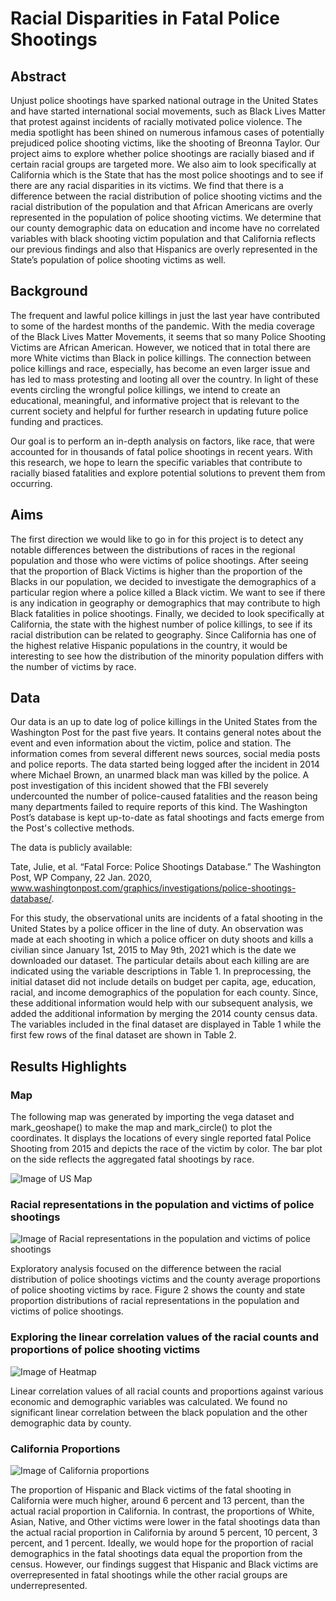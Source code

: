 # Racial Disparities in Fatal Police Shootings

## Abstract
Unjust police shootings have sparked national outrage in the United States and have started international social movements, such as Black Lives Matter that protest against incidents of racially motivated police violence. The media spotlight has been shined on numerous infamous cases of potentially prejudiced police shooting victims, like the shooting of Breonna Taylor. Our project aims to explore whether police shootings are racially biased and if certain racial groups are targeted more. We also aim to look specifically at California which is the State that has the most police shootings and to see if there are any racial disparities in its victims. We find that there is a difference between the racial distribution of police shooting victims and the racial distribution of the population and that African Americans are overly represented in the population of police shooting victims. We determine that our county demographic data on education and income have no correlated variables with black shooting victim population and that California reflects our previous findings and also that Hispanics are overly represented in the State’s population of police shooting victims as well.

## Background
The frequent and lawful police killings in just the last year have contributed to some of the hardest months of the pandemic. With the media coverage of the Black Lives Matter Movements, it seems that so many Police Shooting Victims are African American. However, we noticed that in total there are more White victims than Black in police killings. The connection between police killings and race, especially, has become an even larger issue and has led to mass protesting and looting all over the country. In light of these events circling the wrongful police killings, we intend to create an educational, meaningful, and informative project that is relevant to the current society and helpful for further research in updating future police funding and practices.

Our goal is to perform an in-depth analysis on factors, like race, that were accounted for in thousands of fatal police shootings in recent years. With this research, we hope to learn the specific variables that contribute to racially biased fatalities and explore potential solutions to prevent them from occurring.

## Aims
The first direction we would like to go in for this project is to detect any notable differences between the distributions of races in the regional population and those who were victims of police shootings. After seeing that the proportion of Black Victims is higher than the proportion of the Blacks in our population, we decided to investigate the demographics of a particular region where a police killed a Black victim. We want to see if there is any indication in geography or demographics that may contribute to high Black fatalities in police shootings. Finally, we decided to look specifically at California, the state with the highest number of police killings, to see if its racial distribution can be related to geography. Since California has one of the highest relative Hispanic populations in the country, it would be interesting to see how the distribution of the minority population differs with the number of victims by race.

## Data
Our data is an up to date log of police killings in the United States from the Washington Post for the past five years. It contains general notes about the event and even information about the victim, police and station. The information comes from several different news sources, social media posts and police reports. The data started being logged after the incident in 2014 where Michael Brown, an unarmed black man was killed by the police. A post investigation of this incident showed that the FBI severely undercounted the number of police-caused fatalities and the reason being many departments failed to require reports of this kind. The Washington Post’s database is kept up-to-date as fatal shootings and facts emerge from the Post's collective methods.

The data is publicly available:

Tate, Julie, et al. “Fatal Force: Police Shootings Database.” The Washington Post, WP Company, 22 Jan. 2020, www.washingtonpost.com/graphics/investigations/police-shootings-database/.

For this study, the observational units are incidents of a fatal shooting in the United States by a police officer in the line of duty. An observation was made at each shooting in which a police officer on duty shoots and kills a civilian since January 1st, 2015 to May 9th, 2021 which is the date we downloaded our dataset. The particular details about each killing are are indicated using the variable descriptions in Table 1. In preprocessing, the initial dataset did not include details on budget per capita, age, education, racial, and income demographics of the population for each county. Since, these additional information would help with our subsequent analysis, we added the additional information by merging the 2014 county census data. The variables included in the final dataset are displayed in Table 1 while the first few rows of the final dataset are shown in Table 2.

## Results Highlights 

### Map
The following map was generated by importing the vega dataset and mark_geoshape() to make the map and mark_circle() to plot the coordinates. It displays the locations of every single reported fatal Police Shooting from 2015 and depicts the race of the victim by color. The bar plot on the side reflects the aggregated fatal shootings by race. 

![Image of US Map](https://github.com/jasminekwok/fatalshootings/blob/main/Images/map.png)

### Racial representations in the population and victims of police shootings
![Image of Racial representations in the population and victims of police shootings](https://github.com/jasminekwok/fatalshootings/blob/main/Images/props_chart.svg)

Exploratory analysis focused on the difference between the racial distribution of police shootings victims and the county average proportions of police shooting victims by race. Figure 2 shows the county and state proportion distributions of racial representations in the population and victims of police shootings.

### Exploring the linear correlation values of the racial counts and proportions of police shooting victims
![Image of Heatmap](https://github.com/jasminekwok/fatalshootings/blob/main/Images/heatmap.svg)

Linear correlation values of all racial counts and proportions against various economic and demographic variables was calculated. We found no significant linear correlation between the black population and the other demographic data by county.

### California Proportions 
![Image of California proportions](https://github.com/jasminekwok/fatalshootings/blob/main/Images/CA_proportions.svg)

The proportion of Hispanic and Black victims of the fatal shooting in California were much higher, around 6 percent and 13 percent, than the actual racial proportion in California. In contrast, the proportions of White, Asian, Native, and Other victims were lower in the fatal shootings data than the actual racial proportion in California by around 5 percent, 10 percent, 3 percent, and 1 percent. Ideally, we would hope for the proportion of racial demographics in the fatal shootings data equal the proportion from the census. However, our findings suggest that Hispanic and Black victims are overrepresented in fatal shootings while the other racial groups are underrepresented.


